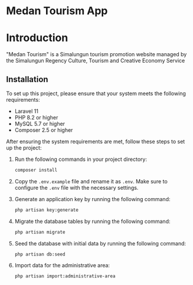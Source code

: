 # Medan Tourism App

# Introduction

"Medan Tourism" is a Simalungun tourism promotion website
managed by the Simalungun Regency Culture, Tourism and Creative Economy Service

## Installation

To set up this project, please ensure that your system meets the following requirements:

- Laravel 11
- PHP 8.2 or higher
- MySQL 5.7 or higher
- Composer 2.5 or higher

After ensuring the system requirements are met, follow these steps to set up the project:

1. Run the following commands in your project directory:

    ```bash
    composer install
    ```

2. Copy the `.env.example` file and rename it as `.env`. Make sure to configure the `.env` file with the necessary
   settings.
3. Generate an application key by running the following command:

    ```bash
    php artisan key:generate
    ```
    
4. Migrate the database tables by running the following command:

    ```bash
    php artisan migrate
    ```

5. Seed the database with initial data by running the following command:

    ```bash
    php artisan db:seed
    ```

6. Import data for the administrative area:

    ```bash
   php artisan import:administrative-area
    ```